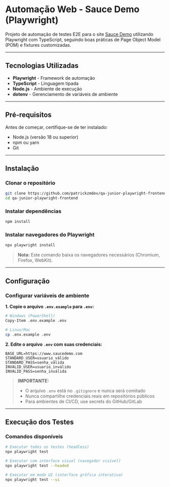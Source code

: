 # Automação Web - Sauce Demo (Playwright)

Projeto de automação de testes E2E para o site [Sauce Demo](https://www.saucedemo.com) utilizando Playwright com TypeScript, seguindo boas práticas de Page Object Model (POM) e fixtures customizadas.

---

## Tecnologias Utilizadas

- **Playwright** - Framework de automação
- **TypeScript** - Linguagem tipada
- **Node.js** - Ambiente de execução
- **dotenv** - Gerenciamento de variáveis de ambiente

---

## Pré-requisitos

Antes de começar, certifique-se de ter instalado:

- Node.js (versão 18 ou superior)
- npm ou yarn
- Git

---

## Instalação

### Clonar o repositório

```bash
git clone https://github.com/patrickzmdev/qa-junior-playwright-frontend.git
cd qa-junior-playwright-frontend
```

### Instalar dependências

```bash
npm install
```

### Instalar navegadores do Playwright

```bash
npx playwright install
```

> **Nota:** Este comando baixa os navegadores necessários (Chromium, Firefox, WebKit).

---

## Configuração

### Configurar variáveis de ambiente

**1. Copie o arquivo `.env.example` para `.env`:**

```bash
# Windows (PowerShell)
Copy-Item .env.example .env

# Linux/Mac
cp .env.example .env
```

**2. Edite o arquivo `.env` com suas credenciais:**

```env
BASE_URL=https://www.saucedemo.com
STANDARD_USER=usuario_válido
STANDARD_PASS=senha_válida
INVALID_USER=usuario_inválido
INVALID_PASS=senha_inválida
```

> **IMPORTANTE:**  
> - O arquivo `.env` está no `.gitignore` e nunca será comitado  
> - Nunca compartilhe credenciais reais em repositórios públicos  
> - Para ambientes de CI/CD, use secrets do GitHub/GitLab

---

## Execução dos Testes

### Comandos disponíveis

```bash
# Executar todos os testes (headless)
npx playwright test

# Executar com interface visual (navegador visível)
npx playwright test --headed

# Executar em modo UI (interface gráfica interativa)
npx playwright test --ui
